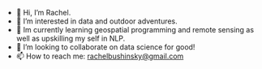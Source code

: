 - 👋 Hi, I’m Rachel.
- 👀 I’m interested in data and outdoor adventures.
- 🌱 Im currently learning geospatial programming and remote sensing as well as upskilling my self in NLP.
- 💞️ I’m looking to collaborate on data science for good!
- 📫 How to reach me: rachelbushinsky@gmail.com

<!---
Iguanacolossus/Iguanacolossus is a ✨ special ✨ repository because its `README.md` (this file) appears on your GitHub profile.
You can click the Preview link to take a look at your changes.
--->
